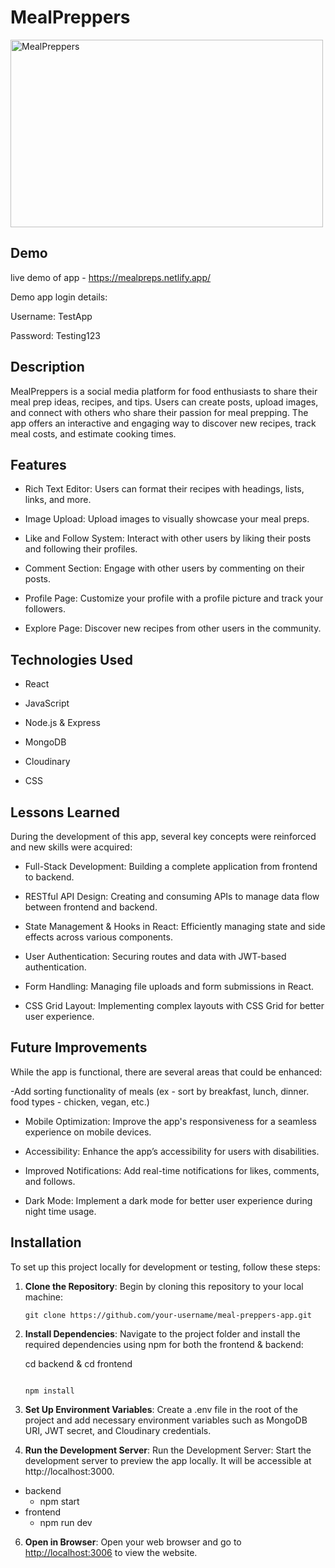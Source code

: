 # MealPreppers

<img src="https://github.com/user-attachments/assets/4b7aea4e-f0e1-42bc-a6c2-b41db643af8c" alt="MealPreppers" width="500" height="300" />


## Demo
live demo of app - https://mealpreps.netlify.app/ 
    
Demo app login details:
        <p>Username: TestApp</p> 
        <p>Password: Testing123</p>

## Description

MealPreppers is a social media platform for food enthusiasts to share their meal prep ideas, recipes, and tips. Users can create posts, upload images, and connect with others who share their passion for meal prepping. The app offers an interactive and engaging way to discover new recipes, track meal costs, and estimate cooking times.

## Features
 - Rich Text Editor: Users can format their recipes with headings, lists, links, and more.

- Image Upload: Upload images to visually showcase your meal preps.

- Like and Follow System: Interact with other users by liking their posts and following their profiles.

- Comment Section: Engage with other users by commenting on their posts.

- Profile Page: Customize your profile with a profile picture and track your followers.

- Explore Page: Discover new recipes from other users in the community.
    
## Technologies Used
- React

- JavaScript

- Node.js & Express

- MongoDB

- Cloudinary

- CSS

## Lessons Learned
During the development of this app, several key concepts were reinforced and new skills were acquired:

- Full-Stack Development: Building a complete application from frontend to backend.

- RESTful API Design: Creating and consuming APIs to manage data flow between frontend and backend.

- State Management & Hooks in React: Efficiently managing state and side effects across various components.
   
- User Authentication: Securing routes and data with JWT-based authentication.

- Form Handling: Managing file uploads and form submissions in React.

- CSS Grid Layout: Implementing complex layouts with CSS Grid for better user experience.


## Future Improvements
While the app is functional, there are several areas that could be enhanced:

-Add sorting functionality of meals (ex - sort by breakfast, lunch, dinner. food types - chicken, vegan, etc.)

- Mobile Optimization: Improve the app's responsiveness for a seamless experience on mobile devices.

- Accessibility: Enhance the app’s accessibility for users with disabilities.

- Improved Notifications: Add real-time notifications for likes, comments, and follows.

- Dark Mode: Implement a dark mode for better user experience during night time usage.


## Installation

To set up this project locally for development or testing, follow these steps:

1. **Clone the Repository**: Begin by cloning this repository to your local machine:

   ```
   git clone https://github.com/your-username/meal-preppers-app.git
   
   ```

2. **Install Dependencies**: Navigate to the project folder and install the required dependencies using npm for both the frontend & backend:

    cd backend
        &
    cd frontend
   ```

   npm install

   ```

3. **Set Up Environment Variables**: Create a .env file in the root of the project and add necessary environment variables such as MongoDB URI, JWT secret, and Cloudinary credentials.


4. **Run the Development Server**: Run the Development Server: Start the development server to preview the app locally. It will be accessible at http://localhost:3000.
    
- backend
   - npm start
- frontend
  - npm run dev

6. **Open in Browser**: Open your web browser and go to [http://localhost:3006](http://localhost:3006) to view the website.

